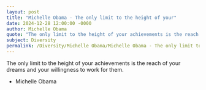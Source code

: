 ```yaml
---
layout: post
title: "Michelle Obama - The only limit to the height of your"
date: 2024-12-28 12:00:00 -0000
author: Michelle Obama
quote: "The only limit to the height of your achievements is the reach of your dreams and your willingness to work for them."
subject: Diversity
permalink: /Diversity/Michelle Obama/Michelle Obama - The only limit to the height of your
---
```


The only limit to the height of your achievements is the reach of your dreams and your willingness to work for them.

- Michelle Obama
